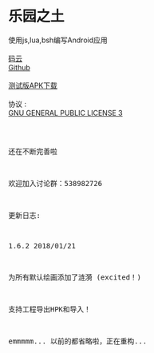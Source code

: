 # 乐园之土
使用js,lua,bsh编写Android应用
<br />
<br />[码云](https://gitee.com/MikaGuraN/HL4A)
<br />[Github](https://github.com/MikaGuraN/HL4A)
<br />
<br />[测试版APK下载](./乐园之土.apk)
<br />
<br /> 协议 :
<br />[GNU GENERAL PUBLIC LICENSE 3](./LICENSE)<pre>

还在不断完善啦

欢迎加入讨论群：538982726

更新日志:

1.6.2 2018/01/21

为所有默认绘画添加了涟漪
(excited！)

支持工程导出HPK和导入！



emmmmm...
以前的都省略啦，正在重构...
</pre>
